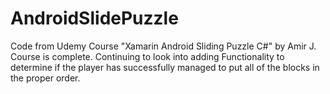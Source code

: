 # AndroidSlidePuzzle
Code from Udemy Course "Xamarin Android Sliding Puzzle C#" by Amir J.
Course is complete. Continuing to look into adding Functionality to determine if the player has successfully managed to put all of the blocks in the proper order.
